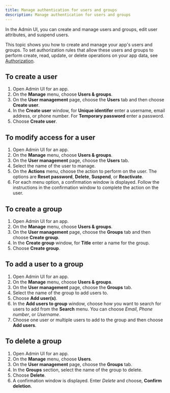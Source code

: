 ```yaml
---
title: Manage authentication for users and groups
description: Manage authentication for users and groups
---
```


In the Admin UI, you can create and manage users and groups, edit user attributes, and suspend users.

This topic shows you how to create and manage your app's users and groups. To set authorization rules that allow these users and groups to perform create, read, update, or delete operations on your app data, see [Authorization](~/console/authz/authorization.md).

## To create a user
1. Open Admin UI for an app.
2. On the **Manage** menu, choose **Users & groups**.
3. On the **User management** page, choose the **Users** tab and then choose **Create user**.
4. In the **Create user** window, for **Unique identifer** enter a username, email address, or phone number. For **Temporary password** enter a password.
5. Choose **Create user**.

## To modify access for a user
1. Open Admin UI for an app.
2. On the **Manage** menu, choose **Users & groups**.
3. On the **User management** page, choose the **Users** tab.
4. Select the name of the user to manage.
5. On the **Actions** menu, choose the action to perform on the user. The options are **Reset password**, **Delete**, **Suspend**, or **Reactivate**.
6. For each menu option, a confirmation window is displayed. Follow the instructions in the confirmation window to complete the action on the user. 

## To create a group
1. Open Admin UI for an app.
2. On the **Manage** menu, choose **Users & groups**. 
3. On the **User management** page, choose the **Groups** tab and then choose **Create group**.
4. In the **Create group** window, for **Title** enter a name for the group.
5. Choose **Create group**.

## To add a user to a group
1. Open Admin UI for an app.
2. On the **Manage** menu, choose **Users & groups**. 
3. On the **User management** page, choose the **Groups** tab.
4. Select the name of the group to add users to.
5. Choose **Add user(s)**.
6. In the **Add users to group** window, choose how you want to search for users to add from the **Search** menu. You can choose *Email*, *Phone number*, or *Username*.
7. Choose one user or multiple users to add to the group and then choose **Add users**.

## To delete a group
1. Open Admin UI for an app.
2. On the **Manage** menu, choose **Users**. 
3. On the **User management** page, choose the **Groups** tab.
4. In the **Groups** section, select the name of the group to delete.
5. Choose **Delete**.
6. A confirmation window is displayed. Enter *Delete* and choose, **Confirm deletion**.


